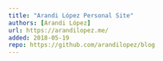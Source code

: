 ```yaml
---
title: "Arandi López Personal Site"
authors: [Arandi López]
url: https://arandilopez.me/
added: 2018-05-19
repo: https://github.com/arandilopez/blog
---
```

